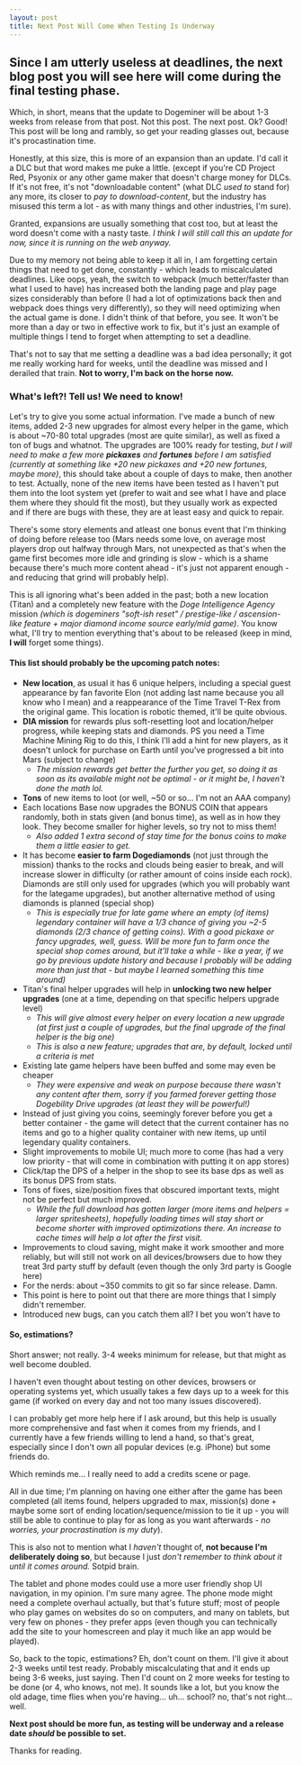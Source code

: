 ```yaml
---
layout: post
title: Next Post Will Come When Testing Is Underway
---
```


## Since I am utterly useless at deadlines, the next blog post you will see here will come during the final testing phase.

Which, in short, means that the update to Dogeminer will be about 1-3 weeks from release from that post. Not this post. The next post. Ok? Good! This post will be long and rambly, so get your reading glasses out, because it's procastination time.

Honestly, at this size, this is more of an expansion than an update. I'd call it a DLC but that word makes me puke a little. (except if you're CD Project Red, Psyonix or any other game maker that doesn't charge money for DLCs. If it's not free, it's not "downloadable content" (what DLC _used to_ stand for) any more, its closer to _pay to download-content_, but the industry has misused this term a lot - as with many things and other industries, I'm sure).

Granted, expansions are usually something that cost too, but at least the word doesn't come with a nasty taste. _I think I will still call this an update for now, since it is running on the web anyway._

Due to my memory not being able to keep it all in, I am forgetting certain things that need to get done, constantly - which leads to miscalculated deadlines. Like oops, yeah, the switch to webpack (much better/faster than what I used to have) has increased both the landing page and play page sizes considerably than before (I had a lot of optimizations back then and webpack does things very differently), so they will need optimizing when the actual game is done. I didn't think of that before, you see. It won't be more than a day or two in effective work to fix, but it's just an example of multiple things I tend to forget when attempting to set a deadline.

That's not to say that me setting a deadline was a bad idea personally; it got me really working hard for weeks, until the deadline was missed and I derailed that train. **Not to worry, I'm back on the horse now.**

### What's left?! Tell us! We need to know!

Let's try to give you some actual information. I've made a bunch of new items, added 2-3 new upgrades for almost every helper in the game, which is about ~70-80 total upgrades (most are quite similar), as well as fixed a ton of bugs and whatnot. The upgrades are 100% ready for testing, _but I will need to make a few more **pickaxes** and **fortunes** before I am satisfied (currently at something like +20 new pickaxes and +20 new fortunes, maybe more)_, this should take about a couple of days to make, then another to test. Actually, none of the new items have been tested as I haven't put them into the loot system yet (prefer to wait and see what I have and place them where they should fit the most), but they usually work as expected and if there are bugs with these, they are at least easy and quick to repair.

There's some story elements and atleast one bonus event that I'm thinking of doing before release too (Mars needs some love, on average most players drop out halfway through Mars, not unexpected as that's when the game first becomes more idle and grinding is slow - which is a shame because there's much more content ahead - it's just not apparent enough - and reducing that grind will probably help).

This is all ignoring what's been added in the past; both a new location (Titan) and a completely new feature with the _Doge Intelligence Agency_ mission _(which is dogeminers "soft-ish reset" / prestige-like / ascension-like feature + major diamond income source early/mid game)_. You know what, I'll try to mention everything that's about to be released (keep in mind, **I will** forget some things).

#### This list should probably be the upcoming patch notes:    
    

+ **New location**, as usual it has 6 unique helpers, including a special guest appearance by fan favorite Elon (not adding last name because you all know who I mean) and a reappearance of the Time Travel T-Rex from the original game. This location is robotic themed, it'll be quite obvious.
+ **DIA mission** for rewards plus soft-resetting loot and location/helper progress, while keeping stats and diamonds. PS you need a Time Machine Mining Rig to do this, I think I'll add a hint for new players, as it doesn't unlock for purchase on Earth until you've progressed a bit into Mars (subject to change)
    - _The mission rewards get better the further you get, so doing it as soon as its available might not be optimal - or it might be, I haven't done the math lol._
+ **Tons** of new items to loot (or well, ~50 or so... I'm not an AAA company)
+ Each locations Base now upgrades the BONUS COIN that appears randomly, both in stats given (and bonus time), as well as in how they look. They become smaller for higher levels, so try not to miss them!
    - _Also added 1 extra second of stay time for the bonus coins to make them a little easier to get._
+ It has become **easier to farm Dogediamonds** (not just through the mission) thanks to the rocks and clouds being easier to break, and will increase slower in difficulty (or rather amount of coins inside each rock). Diamonds are still only used for upgrades (which you will probably want for the lategame upgrades), but another alternative method of using diamonds is planned (special shop)
    - _This is especially true for late game where an empty (of items) legendary container will have a 1/3 chance of giving you ~2-5 diamonds (2/3 chance of getting coins). With a good pickaxe or fancy upgrades, well, guess. Will be more fun to farm once the special shop comes around, but it'll take a while - like a year, if we go by previous update history and because I probably will be adding more than just that - but maybe I learned something this time around)_
+ Titan's final helper upgrades will help in **unlocking two new helper upgrades** (one at a time, depending on that specific helpers upgrade level)
    - _This will give almost every helper on every location a new upgrade (at first just a couple of upgrades, but the final upgrade of the final helper is the big one)_
    - _This is also a new feature; upgrades that are, by default, locked until a criteria is met_
+ Existing late game helpers have been buffed and some may even be cheaper
    - _They were expensive and weak on purpose because there wasn't any content after them, sorry if you farmed forever getting those Dogebility Drive upgrades (at least they will be powerful!)_
+ Instead of just giving you coins, seemingly forever before you get a better container - the game will detect that the current container has no items and go to a higher quality container with new items, up until legendary quality containers.
+ Slight improvements to mobile UI; much more to come (has had a very low priority - that will come in combination with putting it on app stores)
+ Click/tap the DPS of a helper in the shop to see its base dps as well as its bonus DPS from stats.
+ Tons of fixes, size/position fixes that obscured important texts, might not be perfect but much improved.
    - _While the full download has gotten larger (more items and helpers = larger spritesheets), hopefully loading times will stay short or become shorter with improved optimizations there. An increase to cache times will help a lot after the first visit._
+ Improvements to cloud saving, might make it work smoother and more reliably, but will still not work on all devices/browsers due to how they treat 3rd party stuff by default (even though the only 3rd party is Google here)
+ For the nerds: about ~350 commits to git so far since release. Damn.
+ This point is here to point out that there are more things that I simply didn't remember.
+ Introduced new bugs, can you catch them all? I bet you won't have to

#### So, estimations?

Short answer; not really. 3-4 weeks minimum for release, but that might as well become doubled.

I haven't even thought about testing on other devices, browsers or operating systems yet, which usually takes a few days up to a week for this game (if worked on every day and not too many issues discovered).

I can probably get more help here if I ask around, but this help is usually more comprehensive and fast when it comes from my friends, and I currently have a few friends willing to lend a hand, so that's great, especially since I don't own all popular devices (e.g. iPhone) but some friends do.

Which reminds me... I really need to add a credits scene or page.

All in due time; I'm planning on having one either after the game has been completed (all items found, helpers upgraded to max, mission(s) done + maybe some sort of ending location/sequence/mission to tie it up - you will still be able to continue to play for as long as you want afterwards - _no worries, your procrastination is my duty_).

This is also not to mention what I _haven't_ thought of, **not because I'm deliberately doing so**, but because I just _don't remember to think about it until it comes around._ Sotpid brain.

The tablet and phone modes could use a more user friendly shop UI navigation, in my opinion. I'm sure many agree. The phone mode might need a complete overhaul actually, but that's future stuff; most of people who play games on websites do so on computers, and many on tablets, but very few on phones - they prefer apps (even though you can technically add the site to your homescreen and play it much like an app would be played).

So, back to the topic, estimations? Eh, don't count on them. I'll give it about 2-3 weeks until test ready. Probably miscalculating that and it ends up being 3-6 weeks, just saying. Then I'd count on 2 more weeks for testing to be done (or 4, who knows, not me). It sounds like a lot, but you know the old adage, time flies when you're having... uh... school? no, that's not right... well. 

**Next post should be more fun, as testing will be underway and a release date _should_ be possible to set.**

Thanks for reading.